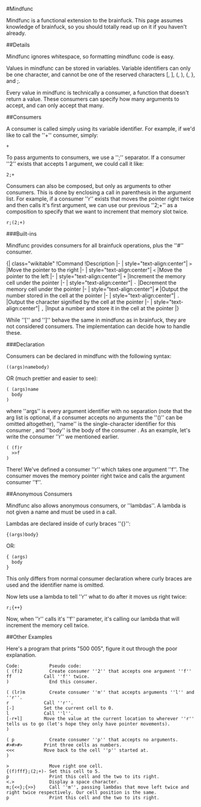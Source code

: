 #Mindfunc

Mindfunc is a functional extension to the brainfuck. This page assumes knowledge of brainfuck, so you should totally read up on it if you haven't already.

##Details

Mindfunc ignores whitespace, so formatting mindfunc code is easy.

Values in mindfunc can be stored in variables. Variable identifiers can only be one character, and cannot be one of the reserved characters [, ], (, ), {, }, and ;.

Every value in mindfunc is technically a consumer, a function that doesn't return a value. These consumers can specify how many arguments to accept, and can only accept that many.

##Consumers

A consumer is called simply using its variable identifier. For example, if we'd like to call the ''+'' consumer, simply:

```
+
```

To pass arguments to consumers, we use a '';'' separator. If a consumer ''2'' exists that accepts 1 argument, we could call it like:

```
2;+
```

Consumers can also be composed, but only as arguments to other consumers. This is done by enclosing a call in parenthesis in the argument list. For example, if a consumer ''r'' exists that moves the pointer right twice and then calls it's first argument, we can use our previous ''2;+'' as a composition to specify that we want to increment that memory slot twice.

```
r;(2;+)
```

###Built-ins

Mindfunc provides consumers for all brainfuck operations, plus the ''#'' consumer.

{| class="wikitable"
!Command
!Description
|-
| style="text-align:center"| <code>&gt;</code>
|Move the pointer to the right
|-
| style="text-align:center"| <code>&lt;</code>
|Move the pointer to the left
|-
| style="text-align:center"| <code><nowiki>+</nowiki></code>
|Increment the memory cell under the pointer
|-
| style="text-align:center"| <code><nowiki>-</nowiki></code>
|Decrement the memory cell under the pointer
|-
| style="text-align:center"| <code>#</code>
|Output the number stored in the cell at the pointer
|-
| style="text-align:center"| <code>.</code>
|Output the character signified by the cell at the pointer
|-
| style="text-align:center"| <code>,</code>
|Input a number and store it in the cell at the pointer
|}

While ''['' and '']'' behave the same in mindfunc as in brainfuck, they are not considered consumers. The implementation can decide how to handle these.

###Declaration

Consumers can be declared in mindfunc with the following syntax:

```
((args)namebody)
```

OR (much prettier and easier to see):

```
( (args)name
  body
)
```

where ''args'' is every argument identifier with no separation (note that the arg list is optional, if a consumer accepts no arguments the ''()'' can be omitted altogether), ''name'' is the single-character identifier for this consumer , and ''body'' is the body of the consumer . As an example, let's write the consumer ''r'' we mentioned earlier.

```
( (f)r
  >>f
)
```

There! We've defined a consumer ''r'' which takes one argument ''f''. The consumer moves the memory pointer right twice and calls the argument consumer ''f''.

##Anonymous Consumers

Mindfunc also allows anonymous consumers, or ''lambdas''. A lambda is not given a name and must be used in a call.

Lambdas are declared inside of curly braces ''{}'':

```
{(args)body}
```

OR:

```
{ (args)
  body
}
```

This only differs from normal consumer declaration where curly braces are used and the identifier name is omitted.

Now lets use a lambda to tell ''r'' what to do after it moves us right twice:

```
r;{++}
```

Now, when ''r'' calls it's ''f'' parameter, it's calling our lambda that will increment the memory cell twice.

##Other Examples

Here's a program that prints "500 005", figure it out through the poor explanation.

```
Code:           Pseudo code:
( (f)2          Create consumer ''2'' that accepts one argument ''f''
ff            Call ''f'' twice.
)               End this consumer.

( (lr)m         Create consumer ''m'' that accepts arguments ''l'' and ''r''.
r             Call ''r''.
[-]           Set the current cell to 0.
l             Call ''l''.
[-r+l]        Move the value at the current location to wherever ''r'' tells us to go (let's hope they only have pointer movements).
)

( p             Create consumer ''p'' that accepts no arguments.
#>#>#>        Print three cells as numbers.
<<<           Move back to the cell ''p'' started at.
)

>               Move right one cell.
{(f)fff};(2;+)- Set this cell to 5.
p               Print this cell and the two to its right.
<.>             Display a space character.
m;{<<};{>>}     Call ''m'', passing lambdas that move left twice and right twice respectively. Our cell position is the same.
p               Print this cell and the two to its right.
```